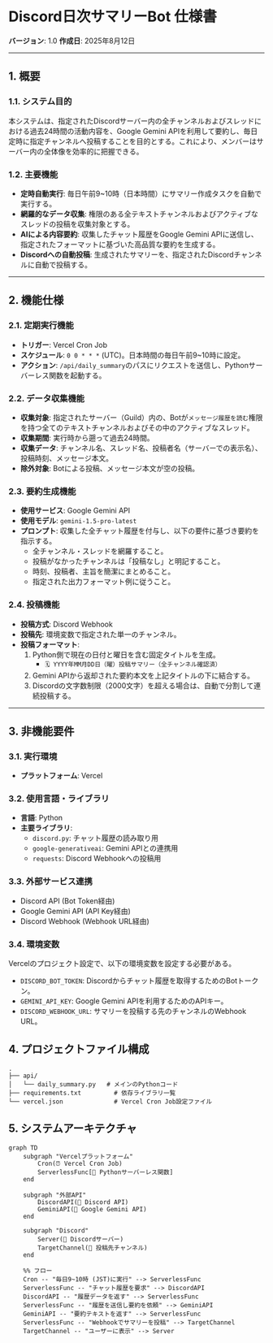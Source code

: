 # Discord日次サマリーBot 仕様書

**バージョン**: 1.0
**作成日**: 2025年8月12日

---

## 1. 概要

### 1.1. システム目的
本システムは、指定されたDiscordサーバー内の全チャンネルおよびスレッドにおける過去24時間の活動内容を、Google Gemini APIを利用して要約し、毎日定時に指定チャンネルへ投稿することを目的とする。これにより、メンバーはサーバー内の全体像を効率的に把握できる。

### 1.2. 主要機能
-   **定時自動実行**: 毎日午前9~10時（日本時間）にサマリー作成タスクを自動で実行する。
-   **網羅的なデータ収集**: 権限のある全テキストチャンネルおよびアクティブなスレッドの投稿を収集対象とする。
-   **AIによる内容要約**: 収集したチャット履歴をGoogle Gemini APIに送信し、指定されたフォーマットに基づいた高品質な要約を生成する。
-   **Discordへの自動投稿**: 生成されたサマリーを、指定されたDiscordチャンネルに自動で投稿する。

---

## 2. 機能仕様

### 2.1. 定期実行機能
-   **トリガー**: Vercel Cron Job
-   **スケジュール**: `0 0 * * *` (UTC)。日本時間の毎日午前9~10時に設定。
-   **アクション**: `/api/daily_summary`のパスにリクエストを送信し、Pythonサーバーレス関数を起動する。

### 2.2. データ収集機能
-   **収集対象**: 指定されたサーバー（Guild）内の、Botが`メッセージ履歴を読む`権限を持つ全てのテキストチャンネルおよびその中のアクティブなスレッド。
-   **収集期間**: 実行時から遡って過去24時間。
-   **収集データ**: チャンネル名、スレッド名、投稿者名（サーバーでの表示名）、投稿時刻、メッセージ本文。
-   **除外対象**: Botによる投稿、メッセージ本文が空の投稿。

### 2.3. 要約生成機能
-   **使用サービス**: Google Gemini API
-   **使用モデル**: `gemini-1.5-pro-latest`
-   **プロンプト**: 収集した全チャット履歴を付与し、以下の要件に基づき要約を指示する。
    -   全チャンネル・スレッドを網羅すること。
    -   投稿がなかったチャンネルは「投稿なし」と明記すること。
    -   時刻、投稿者、主旨を簡潔にまとめること。
    -   指定された出力フォーマット例に従うこと。

### 2.4. 投稿機能
-   **投稿方式**: Discord Webhook
-   **投稿先**: 環境変数で指定された単一のチャンネル。
-   **投稿フォーマット**:
    1.  Python側で現在の日付と曜日を含む固定タイトルを生成。
        -   `🗓️ YYYY年MM月DD日（曜）投稿サマリー（全チャンネル確認済）`
    2.  Gemini APIから返却された要約本文を上記タイトルの下に結合する。
    3.  Discordの文字数制限（2000文字）を超える場合は、自動で分割して連続投稿する。

---

## 3. 非機能要件

### 3.1. 実行環境
-   **プラットフォーム**: Vercel

### 3.2. 使用言語・ライブラリ
-   **言語**: Python
-   **主要ライブラリ**:
    -   `discord.py`: チャット履歴の読み取り用
    -   `google-generativeai`: Gemini APIとの連携用
    -   `requests`: Discord Webhookへの投稿用

### 3.3. 外部サービス連携
-   Discord API (Bot Token経由)
-   Google Gemini API (API Key経由)
-   Discord Webhook (Webhook URL経由)

### 3.4. 環境変数
Vercelのプロジェクト設定で、以下の環境変数を設定する必要がある。
-   `DISCORD_BOT_TOKEN`: Discordからチャット履歴を取得するためのBotトークン。
-   `GEMINI_API_KEY`: Google Gemini APIを利用するためのAPIキー。
-   `DISCORD_WEBHOOK_URL`: サマリーを投稿する先のチャンネルのWebhook URL。

## 4. プロジェクトファイル構成
```
.
├── api/
│   └── daily_summary.py   # メインのPythonコード
├── requirements.txt         # 依存ライブラリ一覧
└── vercel.json              # Vercel Cron Job設定ファイル
```

## 5. システムアーキテクチャ
```mermaid
graph TD
    subgraph "Vercelプラットフォーム"
        Cron(⏰ Vercel Cron Job)
        ServerlessFunc[🤖 Pythonサーバーレス関数]
    end

    subgraph "外部API"
        DiscordAPI(🔌 Discord API)
        GeminiAPI(🧠 Google Gemini API)
    end

    subgraph "Discord"
        Server(🏢 Discordサーバー)
        TargetChannel(🎯 投稿先チャンネル)
    end

    %% フロー
    Cron -- "毎日9~10時 (JST)に実行" --> ServerlessFunc
    ServerlessFunc -- "チャット履歴を要求" --> DiscordAPI
    DiscordAPI -- "履歴データを返す" --> ServerlessFunc
    ServerlessFunc -- "履歴を送信し要約を依頼" --> GeminiAPI
    GeminiAPI -- "要約テキストを返す" --> ServerlessFunc
    ServerlessFunc -- "Webhookでサマリーを投稿" --> TargetChannel
    TargetChannel -- "ユーザーに表示" --> Server
```
